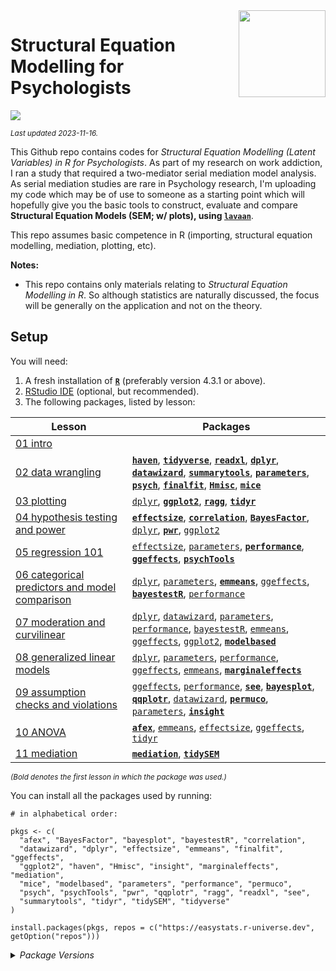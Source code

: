 
<img src='logo/Hex.png' align="right" height="139" />

# Structural Equation Modelling for Psychologists

[![](https://img.shields.io/badge/Language-R-blue)](http://cran.r-project.org/)

<sub>*Last updated 2023-11-16.*</sub>

This Github repo contains codes for *Structural Equation Modelling (Latent Variables) in R for Psychologists*. As part of my research on work addiction, I ran a study that required a two-mediator serial mediation model analysis. As serial mediation studies are rare in Psychology research, I'm uploading my code which may be of use to someone as a starting point which will hopefully give you the basic tools
to construct, evaluate and compare **Structural Equation Models (SEM; w/
plots), using [`lavaan`](http://lavaan.ugent.be/)**.

This repo assumes basic competence in R (importing, structural equation
modelling, mediation, plotting, etc).

**Notes:**

- This repo contains only materials relating to *Structural Equation Modelling in R*. So although statistics are naturally discussed, the
  focus will be generally on the application and not on the theory.  

## Setup

You will need:

1.  A fresh installation of [**`R`**](https://cran.r-project.org/)
    (preferably version 4.3.1 or above).
2.  [RStudio IDE](https://www.rstudio.com/products/rstudio/download/)
    (optional, but recommended).
3.  The following packages, listed by lesson:

| Lesson                                                                                                      | Packages                                                                                                                                                                                                                                                                                                                                                                                                                                                                                                                                                                                                                                                                                          |
|-------------------------------------------------------------------------------------------------------------|---------------------------------------------------------------------------------------------------------------------------------------------------------------------------------------------------------------------------------------------------------------------------------------------------------------------------------------------------------------------------------------------------------------------------------------------------------------------------------------------------------------------------------------------------------------------------------------------------------------------------------------------------------------------------------------------------|
| [01 intro](/01%20intro)                                                                                     |                                                                                                                                                                                                                                                                                                                                                                                                                                                                                                                                                                                                                                                                                                   |
| [02 data wrangling](/02%20data%20wrangling)                                                                 | [**`haven`**](https://CRAN.R-project.org/package=haven), [**`tidyverse`**](https://CRAN.R-project.org/package=tidyverse), [**`readxl`**](https://CRAN.R-project.org/package=readxl), [**`dplyr`**](https://CRAN.R-project.org/package=dplyr), [**`datawizard`**](https://CRAN.R-project.org/package=datawizard), [**`summarytools`**](https://CRAN.R-project.org/package=summarytools), [**`parameters`**](https://CRAN.R-project.org/package=parameters), [**`psych`**](https://CRAN.R-project.org/package=psych), [**`finalfit`**](https://CRAN.R-project.org/package=finalfit), [**`Hmisc`**](https://CRAN.R-project.org/package=Hmisc), [**`mice`**](https://CRAN.R-project.org/package=mice) |
| [03 plotting](/03%20plotting)                                                                               | [`dplyr`](https://CRAN.R-project.org/package=dplyr), [**`ggplot2`**](https://CRAN.R-project.org/package=ggplot2), [**`ragg`**](https://CRAN.R-project.org/package=ragg), [**`tidyr`**](https://CRAN.R-project.org/package=tidyr)                                                                                                                                                                                                                                                                                                                                                                                                                                                                  |
| [04 hypothesis testing and power](/04%20hypothesis%20testing%20and%20power)                                 | [**`effectsize`**](https://CRAN.R-project.org/package=effectsize), [**`correlation`**](https://CRAN.R-project.org/package=correlation), [**`BayesFactor`**](https://CRAN.R-project.org/package=BayesFactor), [`dplyr`](https://CRAN.R-project.org/package=dplyr), [**`pwr`**](https://CRAN.R-project.org/package=pwr), [`ggplot2`](https://CRAN.R-project.org/package=ggplot2)                                                                                                                                                                                                                                                                                                                    |
| [05 regression 101](/05%20regression%20101)                                                                 | [`effectsize`](https://CRAN.R-project.org/package=effectsize), [`parameters`](https://CRAN.R-project.org/package=parameters), [**`performance`**](https://CRAN.R-project.org/package=performance), [**`ggeffects`**](https://CRAN.R-project.org/package=ggeffects), [**`psychTools`**](https://CRAN.R-project.org/package=psychTools)                                                                                                                                                                                                                                                                                                                                                             |
| [06 categorical predictors and model comparison](/06%20categorical%20predictors%20and%20model%20comparison) | [`dplyr`](https://CRAN.R-project.org/package=dplyr), [`parameters`](https://CRAN.R-project.org/package=parameters), [**`emmeans`**](https://CRAN.R-project.org/package=emmeans), [`ggeffects`](https://CRAN.R-project.org/package=ggeffects), [**`bayestestR`**](https://CRAN.R-project.org/package=bayestestR), [`performance`](https://CRAN.R-project.org/package=performance)                                                                                                                                                                                                                                                                                                                  |
| [07 moderation and curvilinear](/07%20moderation%20and%20curvilinear)                                       | [`dplyr`](https://CRAN.R-project.org/package=dplyr), [`datawizard`](https://CRAN.R-project.org/package=datawizard), [`parameters`](https://CRAN.R-project.org/package=parameters), [`performance`](https://CRAN.R-project.org/package=performance), [`bayestestR`](https://CRAN.R-project.org/package=bayestestR), [`emmeans`](https://CRAN.R-project.org/package=emmeans), [`ggeffects`](https://CRAN.R-project.org/package=ggeffects), [`ggplot2`](https://CRAN.R-project.org/package=ggplot2), [**`modelbased`**](https://CRAN.R-project.org/package=modelbased)                                                                                                                               |
| [08 generalized linear models](/08%20generalized%20linear%20models)                                         | [`dplyr`](https://CRAN.R-project.org/package=dplyr), [`parameters`](https://CRAN.R-project.org/package=parameters), [`performance`](https://CRAN.R-project.org/package=performance), [`ggeffects`](https://CRAN.R-project.org/package=ggeffects), [`emmeans`](https://CRAN.R-project.org/package=emmeans), [**`marginaleffects`**](https://CRAN.R-project.org/package=marginaleffects)                                                                                                                                                                                                                                                                                                            |
| [09 assumption checks and violations](/09%20assumption%20checks%20and%20violations)                         | [`ggeffects`](https://CRAN.R-project.org/package=ggeffects), [`performance`](https://CRAN.R-project.org/package=performance), [**`see`**](https://CRAN.R-project.org/package=see), [**`bayesplot`**](https://CRAN.R-project.org/package=bayesplot), [**`qqplotr`**](https://CRAN.R-project.org/package=qqplotr), [`datawizard`](https://CRAN.R-project.org/package=datawizard), [**`permuco`**](https://CRAN.R-project.org/package=permuco), [`parameters`](https://CRAN.R-project.org/package=parameters), [**`insight`**](https://CRAN.R-project.org/package=insight)                                                                                                                           |
| [10 ANOVA](/10%20ANOVA)                                                                                     | [**`afex`**](https://CRAN.R-project.org/package=afex), [`emmeans`](https://CRAN.R-project.org/package=emmeans), [`effectsize`](https://CRAN.R-project.org/package=effectsize), [`ggeffects`](https://CRAN.R-project.org/package=ggeffects), [`tidyr`](https://CRAN.R-project.org/package=tidyr)                                                                                                                                                                                                                                                                                                                                                                                                   |
| [11 mediation](/11%20mediation)                                                                             | [**`mediation`**](https://CRAN.R-project.org/package=mediation), [**`tidySEM`**](https://CRAN.R-project.org/package=tidySEM)                                                                                                                                                                                                                                                                                                                                                                                                                                                                                                                                                                      |

<sub>*(Bold denotes the first lesson in which the package was
used.)*</sub>

You can install all the packages used by running:

    # in alphabetical order:

    pkgs <- c(
      "afex", "BayesFactor", "bayesplot", "bayestestR", "correlation",
      "datawizard", "dplyr", "effectsize", "emmeans", "finalfit", "ggeffects",
      "ggplot2", "haven", "Hmisc", "insight", "marginaleffects", "mediation",
      "mice", "modelbased", "parameters", "performance", "permuco",
      "psych", "psychTools", "pwr", "qqplotr", "ragg", "readxl", "see",
      "summarytools", "tidyr", "tidySEM", "tidyverse"
    )

    install.packages(pkgs, repos = c("https://easystats.r-universe.dev", getOption("repos")))

<details>
<summary>
<i>Package Versions</i>
</summary>

Run on Windows 11 x64 (build 22621), with R version 4.3.1.

The packages used here:

- `afex` 1.3-0 (*CRAN*)
- `BayesFactor` 0.9.12-4.4 (*CRAN*)
- `bayesplot` 1.10.0 (*CRAN*)
- `bayestestR` 0.13.1.2 (*Local version*)
- `correlation` 0.8.4 (*CRAN*)
- `datawizard` 0.8.0.7 (*Local version*)
- `dplyr` 1.1.2 (*CRAN*)
- `effectsize` 0.8.5 (*Local version*)
- `emmeans` 1.8.7 (*CRAN*)
- `finalfit` 1.0.6 (*CRAN*)
- `ggeffects` 1.3.0.5 (*Github: strengejacke/ggeffects*)
- `ggplot2` 3.4.3 (*CRAN*)
- `haven` 2.5.3 (*CRAN*)
- `Hmisc` 5.1-0 (*CRAN*)
- `insight` 0.19.3.3 (*Github: easystats/insight*)
- `marginaleffects` 0.13.0 (*CRAN*)
- `mediation` 4.5.0 (*CRAN*)
- `mice` 3.16.0 (*CRAN*)
- `modelbased` 0.8.6 (*CRAN*)
- `parameters` 0.21.1 (*CRAN*)
- `performance` 0.10.4 (*CRAN*)
- `permuco` 1.1.2 (*CRAN*)
- `psych` 2.3.6 (*CRAN*)
- `psychTools` 2.3.6 (*CRAN*)
- `pwr` 1.3-0 (*CRAN*)
- `qqplotr` 0.0.6 (*CRAN*)
- `ragg` 1.2.5 (*CRAN*)
- `readxl` 1.4.3 (*CRAN*)
- `see` 0.8.0.2 (*Local version*)
- `summarytools` 1.0.1 (*CRAN*)
- `tidyr` 1.3.0 (*CRAN*)
- `tidySEM` 0.2.4 (*CRAN*)
- `tidyverse` 2.0.0 (*CRAN*)

</details>
